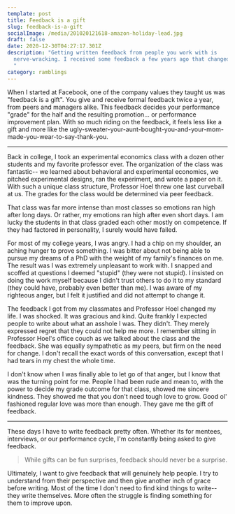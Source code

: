 ```yaml
---
template: post
title: Feedback is a gift
slug: feedback-is-a-gift
socialImage: /media/201020121618-amazon-holiday-lead.jpg
draft: false
date: 2020-12-30T04:27:17.301Z
description: "Getting written feedback from people you work with is
  nerve-wracking. I received some feedback a few years ago that changed my life.
  "
category: ramblings
---
```

When I started at Facebook, one of the company values they taught us was "feedback is a gift". You give and receive formal feedback twice a year, from peers and managers alike. This feedback decides your performance "grade" for the half and the resulting promotion... or performance improvement plan. With so much riding on the feedback, it feels less like a gift and more like the ugly-sweater-your-aunt-bought-you-and-your-mom-made-you-wear-to-say-thank-you. 

- - -

Back in college, I took an experimental economics class with a dozen other students and my favorite professor ever. The organization of the class was fantastic-- we learned about behavioral and experimental economics, we pitched experimental designs, ran the experiment, and wrote a paper on it. With such a unique class structure, Professor Hoel threw one last curveball at us. The grades for the class would be determined via peer feedback. 

That class was far more intense than most classes so emotions ran high after long days. Or rather, my emotions ran high after even short days. I am lucky the students in that class graded each other mostly on competence. If they had factored in personality, I surely would have failed. 

For most of my college years, I was angry. I had a chip on my shoulder, an aching hunger to prove something. I was bitter about not being able to pursue my dreams of a PhD with the weight of my family's finances on me. The result was I was extremely unpleasant to work with. I snapped and scoffed at questions I deemed "stupid" (they were not stupid). I insisted on doing the work myself because I didn't trust others to do it to my standard (they could have, probably even better than me). I was aware of my righteous anger, but I felt it justified and did not attempt to change it. 

The feedback I got from my classmates and Professor Hoel changed my life. I was shocked. It was gracious and kind. Quite frankly I expected people to write about what an asshole I was. They didn't. They merely expressed regret that they could not help me more. I remember sitting in Professor Hoel's office couch as we talked about the class and the feedback. She was equally sympathetic as my peers, but firm on the need for change. I don't recall the exact words of this conversation, except that I had tears in my chest the whole time. 

I don't know when I was finally able to let go of that anger, but I know that was the turning point for me. People I had been rude and mean to, with the power to decide my grade outcome for that class, showed me sincere kindness. They showed me that you don't need tough love to grow. Good ol' fashioned regular love was more than enough. They gave me the gift of feedback.

- - -

These days I have to write feedback pretty often. Whether its for mentees, interviews, or our performance cycle, I'm constantly being asked to give feedback. 

> While gifts can be fun surprises, feedback should never be a surprise.  

Ultimately, I want to give feedback that will genuinely help people. I try to understand from their perspective and then give another inch of grace before writing. Most of the time I don't need to find kind things to write-- they write themselves. More often the struggle is finding something for them to improve upon.